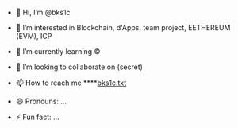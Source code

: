 - 👋 Hi, I’m @bks1c
- 👀 I’m interested in Blockchain, d'Apps, team project, EETHEREUM (EVM), ICP
- 🌱 I’m currently learning ©
- 💞️ I’m looking to collaborate on (secret)
- 📫 How to reach me ****[bks1c.txt](https://github.com/bks1c/bks1c/files/14848162/bks1c.txt)

- 😄 Pronouns: ...
- ⚡ Fun fact: ...

<!---
bks1c/bks1c is a ✨ special ✨ repository because its `README.md` (this file) appears on your GitHub profile.
You can click the Preview link to take a look at your changes.
--->
